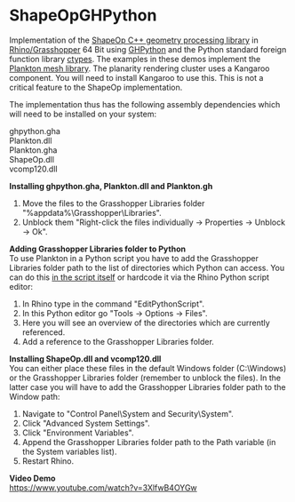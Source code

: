 ShapeOpGHPython
================

Implementation of the [ShapeOp C++ geometry processing library](http://shapeop.org/) in [Rhino/Grasshopper](http://www.grasshopper3d.com/) 64 Bit using [GHPython](http://www.food4rhino.com/project/ghpython) and the Python standard foreign function library [ctypes](https://docs.python.org/2/library/ctypes.html). The examples in these demos implement the [Plankton mesh library](https://github.com/Dan-Piker/Plankton). The planarity rendering cluster uses a Kangaroo component. You will need to install Kangaroo to use this. This is not a critical feature to the ShapeOp implementation.

 The implementation thus has the following assembly dependencies which will need to be installed on your system:

ghpython.gha <br/>
Plankton.dll <br/>
Plankton.gha <br/>
ShapeOp.dll <br/>
vcomp120.dll <br/>

**Installing ghpython.gha, Plankton.dll and Plankton.gh**<br/>
1) Move the files to the Grasshopper Libraries folder "%appdata%\Grasshopper\Libraries". <br/>
2) Unblock them "Right-click the files individually -> Properties -> Unblock -> Ok". <br/>

**Adding Grasshopper Libraries folder to Python**<br/>
To use Plankton in a Python script you have to add the Grasshopper Libraries folder path to the list of directories which Python can access. You can do this [in the script itself](http://www.grasshopper3d.com/forum/topics/python-module-search-path?commentId=2985220%3AComment%3A1104512) or hardcode it via the Rhino Python script editor:

1) In Rhino type in the command "EditPythonScript". <br/>
2) In this Python editor go "Tools -> Options -> Files". <br/>
3) Here you will see an overview of the directories which are currently referenced. <br/>
4) Add a reference to the Grasshopper Libraries folder. <br/>

**Installing  ShapeOp.dll and vcomp120.dll**<br/>
You can either place these files in the default Windows folder (C:\Windows) or the Grasshopper Libraries folder (remember to unblock the files). In the latter case you will have to add the Grasshopper Libraries folder path to the Window path:

1) Navigate to "Control Panel\System and Security\System".<br/>
2) Click "Advanced System Settings".<br/>
3) Click "Environment Variables".<br/>
4) Append the Grasshopper Libraries folder path to the Path variable (in the System variables list).<br/>
5) Restart Rhino.<br/>

**Video Demo**<br/>
https://www.youtube.com/watch?v=3XlfwB4OYGw
